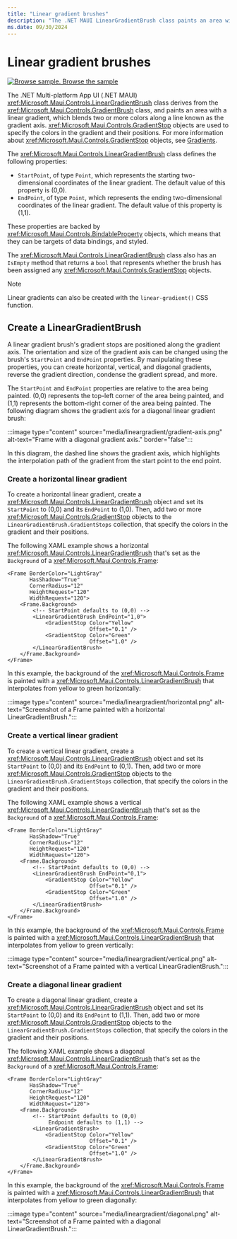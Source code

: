 ```yaml
---
title: "Linear gradient brushes"
description: "The .NET MAUI LinearGradientBrush class paints an area with a linear gradient."
ms.date: 09/30/2024
---
```


# Linear gradient brushes

[![Browse sample.](~/media/code-sample.png) Browse the sample](/samples/dotnet/maui-samples/userinterface-brushes)

The .NET Multi-platform App UI (.NET MAUI)  <xref:Microsoft.Maui.Controls.LinearGradientBrush> class derives from the <xref:Microsoft.Maui.Controls.GradientBrush> class, and paints an area with a linear gradient, which blends two or more colors along a line known as the gradient axis. <xref:Microsoft.Maui.Controls.GradientStop> objects are used to specify the colors in the gradient and their positions. For more information about <xref:Microsoft.Maui.Controls.GradientStop> objects, see [Gradients](gradient.md).

The <xref:Microsoft.Maui.Controls.LinearGradientBrush> class defines the following properties:

- `StartPoint`, of type `Point`, which represents the starting two-dimensional coordinates of the linear gradient. The default value of this property is (0,0).
- `EndPoint`, of type `Point`, which represents the ending two-dimensional coordinates of the linear gradient. The default value of this property is (1,1).

These properties are backed by <xref:Microsoft.Maui.Controls.BindableProperty> objects, which means that they can be targets of data bindings, and styled.

The <xref:Microsoft.Maui.Controls.LinearGradientBrush> class also has an `IsEmpty` method that returns a `bool` that represents whether the brush has been assigned any <xref:Microsoft.Maui.Controls.GradientStop> objects.

> [!NOTE]
> Linear gradients can also be created with the `linear-gradient()` CSS function.

## Create a LinearGradientBrush

A linear gradient brush's gradient stops are positioned along the gradient axis. The orientation and size of the gradient axis can be changed using the brush's `StartPoint` and `EndPoint` properties. By manipulating these properties, you can create horizontal, vertical, and diagonal gradients, reverse the gradient direction, condense the gradient spread, and more.

The `StartPoint` and `EndPoint` properties are relative to the area being painted. (0,0) represents the top-left corner of the area being painted, and (1,1) represents the bottom-right corner of the area being painted. The following diagram shows the gradient axis for a diagonal linear gradient brush:

:::image type="content" source="media/lineargradient/gradient-axis.png" alt-text="Frame with a diagonal gradient axis." border="false":::

In this diagram, the dashed line shows the gradient axis, which highlights the interpolation path of the gradient from the start point to the end point.

### Create a horizontal linear gradient

To create a horizontal linear gradient, create a <xref:Microsoft.Maui.Controls.LinearGradientBrush> object and set its `StartPoint` to (0,0) and its `EndPoint` to (1,0). Then, add two or more <xref:Microsoft.Maui.Controls.GradientStop> objects to the `LinearGradientBrush.GradientStops` collection, that specify the colors in the gradient and their positions.

The following XAML example shows a horizontal <xref:Microsoft.Maui.Controls.LinearGradientBrush> that's set as the `Background` of a <xref:Microsoft.Maui.Controls.Frame>:

```xaml
<Frame BorderColor="LightGray"
       HasShadow="True"
       CornerRadius="12"
       HeightRequest="120"
       WidthRequest="120">
    <Frame.Background>
        <!-- StartPoint defaults to (0,0) -->
        <LinearGradientBrush EndPoint="1,0">
            <GradientStop Color="Yellow"
                          Offset="0.1" />
            <GradientStop Color="Green"
                          Offset="1.0" />
        </LinearGradientBrush>
    </Frame.Background>
</Frame>  
```

In this example, the background of the <xref:Microsoft.Maui.Controls.Frame> is painted with a <xref:Microsoft.Maui.Controls.LinearGradientBrush> that interpolates from yellow to green horizontally:

:::image type="content" source="media/lineargradient/horizontal.png" alt-text="Screenshot of a Frame painted with a horizontal LinearGradientBrush.":::

### Create a vertical linear gradient

To create a vertical linear gradient, create a <xref:Microsoft.Maui.Controls.LinearGradientBrush> object and set its `StartPoint` to (0,0) and its `EndPoint` to (0,1). Then, add two or more <xref:Microsoft.Maui.Controls.GradientStop> objects to the `LinearGradientBrush.GradientStops` collection, that specify the colors in the gradient and their positions.

The following XAML example shows a vertical <xref:Microsoft.Maui.Controls.LinearGradientBrush> that's set as the `Background` of a <xref:Microsoft.Maui.Controls.Frame>:

```xaml
<Frame BorderColor="LightGray"
       HasShadow="True"
       CornerRadius="12"
       HeightRequest="120"
       WidthRequest="120">
    <Frame.Background>
        <!-- StartPoint defaults to (0,0) -->    
        <LinearGradientBrush EndPoint="0,1">
            <GradientStop Color="Yellow"
                          Offset="0.1" />
            <GradientStop Color="Green"
                          Offset="1.0" />
        </LinearGradientBrush>
    </Frame.Background>
</Frame>
```

In this example, the background of the <xref:Microsoft.Maui.Controls.Frame> is painted with a <xref:Microsoft.Maui.Controls.LinearGradientBrush> that interpolates from yellow to green vertically:

:::image type="content" source="media/lineargradient/vertical.png" alt-text="Screenshot of a Frame painted with a vertical LinearGradientBrush.":::

### Create a diagonal linear gradient

To create a diagonal linear gradient, create a <xref:Microsoft.Maui.Controls.LinearGradientBrush> object and set its `StartPoint` to (0,0) and its `EndPoint` to (1,1). Then, add two or more <xref:Microsoft.Maui.Controls.GradientStop> objects to the `LinearGradientBrush.GradientStops` collection, that specify the colors in the gradient and their positions.

The following XAML example shows a diagonal <xref:Microsoft.Maui.Controls.LinearGradientBrush> that's set as the `Background` of a <xref:Microsoft.Maui.Controls.Frame>:

```xaml
<Frame BorderColor="LightGray"
       HasShadow="True"
       CornerRadius="12"
       HeightRequest="120"
       WidthRequest="120">
    <Frame.Background>
        <!-- StartPoint defaults to (0,0)      
             Endpoint defaults to (1,1) -->
        <LinearGradientBrush>
            <GradientStop Color="Yellow"
                          Offset="0.1" />
            <GradientStop Color="Green"
                          Offset="1.0" />
        </LinearGradientBrush>
    </Frame.Background>
</Frame>
```

In this example, the background of the <xref:Microsoft.Maui.Controls.Frame> is painted with a <xref:Microsoft.Maui.Controls.LinearGradientBrush> that interpolates from yellow to green diagonally:

:::image type="content" source="media/lineargradient/diagonal.png" alt-text="Screenshot of a Frame painted with a diagonal LinearGradientBrush.":::
